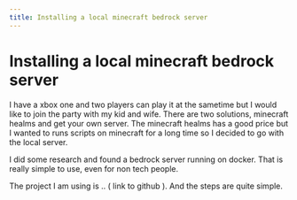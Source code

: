 ```yaml
---
title: Installing a local minecraft bedrock server
---
```

# Installing a local minecraft bedrock server

I have a xbox one and two players can play it at the sametime but I would like to join the party with my kid and wife. 
There are two solutions, minecraft healms and get your own server. The minecraft healms has a good price but I wanted to 
runs scripts on minecraft for a long time so I decided to go with the local server.

I did some research and found a bedrock server running on docker. That is really simple to use, even for non tech people.

The project I am using is .. ( link to github ).  And the steps are quite simple. 

